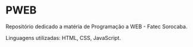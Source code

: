 # PWEB
Repositório dedicado a matéria de Programação a WEB - Fatec Sorocaba.

Linguagens utilizadas: HTML, CSS, JavaScript.
